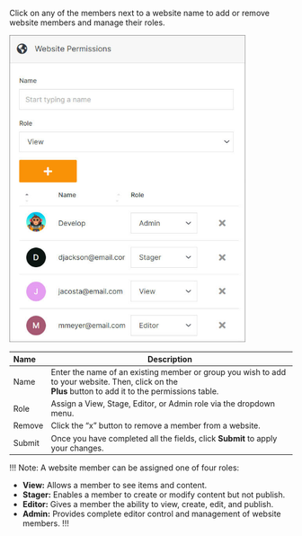 Click on any of the members next to a website name to add or remove website members and manage their roles. 

<p><img src="../../../images/permissions/general-permissions.jpg" alt="Permissions modal view" style="width: 420px;"></p>

**Name** | **Description** 
:--- | ---
Name | Enter the name of an existing member or group you wish to add to your website. Then, click on the <br>**Plus** button to add it to the permissions table.
Role | Assign a View, Stage, Editor, or Admin role via the dropdown menu.
Remove | Click the “x” button to remove a member from a website.
Submit | Once you have completed all the fields, click **Submit** to apply your changes.

!!! Note:
A website member can be assigned one of four roles:

- **View:** Allows a member to see items and content.
- **Stager:** Enables a member to create or modify content but not publish.
- **Editor:** Gives a member the ability to view, create, edit, and publish.
- **Admin:** Provides complete editor control and management of website members.
!!!